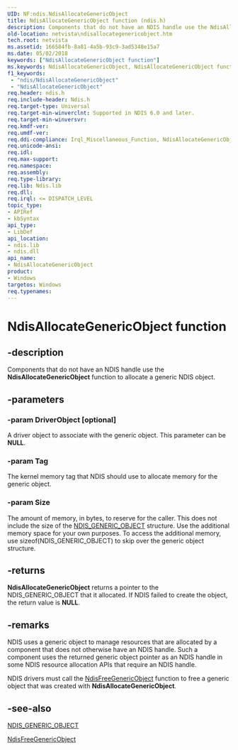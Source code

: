 ```yaml
---
UID: NF:ndis.NdisAllocateGenericObject
title: NdisAllocateGenericObject function (ndis.h)
description: Components that do not have an NDIS handle use the NdisAllocateGenericObject function to allocate a generic NDIS object.
old-location: netvista\ndisallocategenericobject.htm
tech.root: netvista
ms.assetid: 166584fb-8a81-4a5b-93c9-3ad5348e15a7
ms.date: 05/02/2018
keywords: ["NdisAllocateGenericObject function"]
ms.keywords: NdisAllocateGenericObject, NdisAllocateGenericObject function [Network Drivers Starting with Windows Vista], ndis/NdisAllocateGenericObject, ndis_object_ref_bb08930d-d264-4580-be64-a48061ab8ad4.xml, netvista.ndisallocategenericobject
f1_keywords:
 - "ndis/NdisAllocateGenericObject"
 - "NdisAllocateGenericObject"
req.header: ndis.h
req.include-header: Ndis.h
req.target-type: Universal
req.target-min-winverclnt: Supported in NDIS 6.0 and later.
req.target-min-winversvr: 
req.kmdf-ver: 
req.umdf-ver: 
req.ddi-compliance: Irql_Miscellaneous_Function, NdisAllocateGenericObject
req.unicode-ansi: 
req.idl: 
req.max-support: 
req.namespace: 
req.assembly: 
req.type-library: 
req.lib: Ndis.lib
req.dll: 
req.irql: <= DISPATCH_LEVEL
topic_type:
- APIRef
- kbSyntax
api_type:
- LibDef
api_location:
- ndis.lib
- ndis.dll
api_name:
- NdisAllocateGenericObject
product:
- Windows
targetos: Windows
req.typenames: 
---
```


# NdisAllocateGenericObject function


## -description


Components that do not have an NDIS handle use the 
  <b>NdisAllocateGenericObject</b> function to allocate a generic NDIS object.


## -parameters




### -param DriverObject [optional]

A driver object to associate with the generic object. This parameter can be <b>NULL</b>.


### -param Tag

The kernel memory tag that NDIS should use to allocate memory for the generic object.


### -param Size

The amount of memory, in bytes, to reserve for the caller. This does not include the size of the 
     <a href="https://docs.microsoft.com/windows-hardware/drivers/ddi/ndis/ns-ndis-_ndis_generic_object">NDIS_GENERIC_OBJECT</a> structure. Use the
     additional memory space for your own purposes. To access the additional memory, use 
     sizeof(NDIS_GENERIC_OBJECT) to skip over the generic object structure.


## -returns



<b>NdisAllocateGenericObject</b> returns a pointer to the NDIS_GENERIC_OBJECT that it allocated. If NDIS
     failed to create the object, the return value is <b>NULL</b>.




## -remarks



NDIS uses a generic object to manage resources that are allocated by a component that does not
    otherwise have an NDIS handle. Such a component uses the returned generic object pointer as an NDIS
    handle in some NDIS resource allocation APIs that require an NDIS handle.

NDIS drivers must call the 
    <a href="https://docs.microsoft.com/windows-hardware/drivers/ddi/ndis/nf-ndis-ndisfreegenericobject">NdisFreeGenericObject</a> function to
    free a generic object that was created with 
    <b>NdisAllocateGenericObject</b>.




## -see-also




<a href="https://docs.microsoft.com/windows-hardware/drivers/ddi/ndis/ns-ndis-_ndis_generic_object">NDIS_GENERIC_OBJECT</a>



<a href="https://docs.microsoft.com/windows-hardware/drivers/ddi/ndis/nf-ndis-ndisfreegenericobject">NdisFreeGenericObject</a>
 

 

